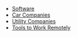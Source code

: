 
* [Software](/README "Software")
* [Car Companies](car.md "Car Companies")
* [Utility Companies](utility.md "Utility Companies")
* [Tools to Work Remotely](WFH.md "Tools to Work Remotely")
<!-- http://localhost:3000/#/README?id=covid19-resources -->
